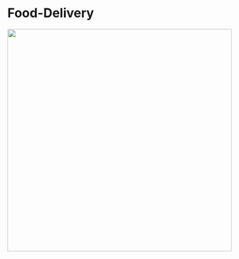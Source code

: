 # Food-Delivery

<img src="https://github.com/amitkumar-boffincoders/Food-Delivery/blob/main/screen-capture-_1__1.gif?raw=true" width="100%" height="500em" />

